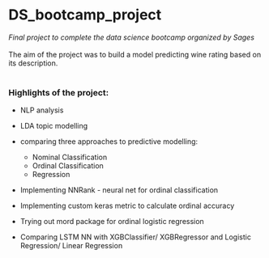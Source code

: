 # DS_bootcamp_project
*Final project to complete the data science bootcamp organized by Sages*
<br />
<br />
The aim of the project was to build a model predicting wine rating based on its description.
<br />
<br />
### Highlights of the project:
* NLP analysis
* LDA topic modelling
* comparing three approaches to predictive modelling: 
    * Nominal Classification
    * Ordinal Classification
    * Regression
                                                     
* Implementing NNRank - neural net for ordinal classification
* Implementing custom keras metric to calculate ordinal accuracy
* Trying out mord package for ordinal logistic regression                                                    
* Comparing LSTM NN with XGBClassifier/ XGBRegressor and Logistic Regression/ Linear Regression
